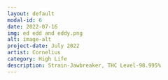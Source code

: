 ```yaml
---
layout: default
modal-id: 6
date: 2022-07-16
img: ed edd and eddy.png
alt: image-alt
project-date: July 2022
artist: Cornelius
category: High Life
description: Strain-Jawbreaker, THC Level-98.995%
---
```

